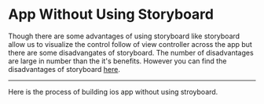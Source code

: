 # App Without Using Storyboard

Though there are some advantages of using storyboard like storyboard allow us to visualize the control follow of view controller across the app but there are some disadvangates of storyboard. The number of disadvantages are large in number than the it's benefits. However you can find the disadvantages of storyboard [here](https://www.quora.com/Why-do-some-iOS-developers-not-use-storyboards).

---

Here is the process of building ios app without using stroyboard.


